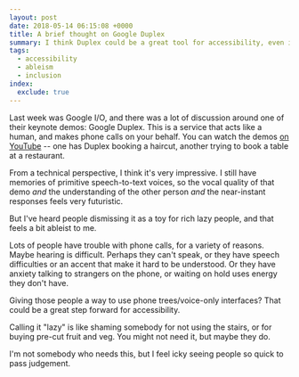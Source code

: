 ```yaml
---
layout: post
date: 2018-05-14 06:15:08 +0000
title: A brief thought on Google Duplex
summary: I think Duplex could be a great tool for accessibility, even if that's not what it was pitched as.
tags:
  - accessibility
  - ableism
  - inclusion
index:
  exclude: true
---
```


Last week was Google I/O, and there was a lot of discussion around one of their keynote demos: Google Duplex.
This is a service that acts like a human, and makes phone calls on your behalf.
You can watch the demos [on YouTube](https://www.youtube.com/watch?v=bd1mEm2Fy08) -- one has Duplex booking a haircut, another trying to book a table at a restaurant.

From a technical perspective, I think it's very impressive.
I still have memories of primitive speech-to-text voices, so the vocal quality of that demo *and* the understanding of the other person *and* the near-instant responses feels very futuristic.

But I've heard people dismissing it as a toy for rich lazy people, and that feels a bit ableist to me.

Lots of people have trouble with phone calls, for a variety of reasons.
Maybe hearing is difficult.
Perhaps they can't speak, or they have speech difficulties or an accent that make it hard to be understood.
Or they have anxiety talking to strangers on the phone, or waiting on hold uses energy they don't have.

Giving those people a way to use phone trees/voice-only interfaces?
That could be a great step forward for accessibility.

Calling it "lazy" is like shaming somebody for not using the stairs, or for buying pre-cut fruit and veg.
You might not need it, but maybe they do.

I'm not somebody who needs this, but I feel icky seeing people so quick to pass judgement.
